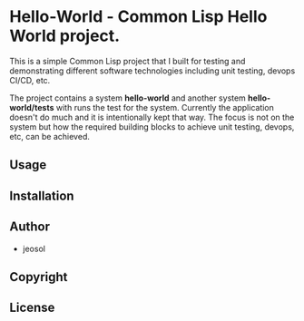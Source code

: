 # Hello-World - Common Lisp Hello World project.
This is a simple Common Lisp project that I built for testing and demonstrating different software technologies including unit testing, devops CI/CD, etc.

The project contains a system **hello-world** and another system **hello-world/tests** with runs the test for the system. Currently the application doesn't do much and it is intentionally kept that way. The focus is not on the system but how the required building blocks to achieve unit testing, devops, etc, can be achieved.

## Usage

## Installation

## Author

* jeosol

## Copyright



## License


